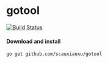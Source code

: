 # gotool
[![Build Status](https://travis-ci.org/scauxiaoxu/gotool.svg?branch=main)](https://travis-ci.org/scauxiaoxu/gotool)

#### Download and install

    go get github.com/scauxiaoxu/gotool
